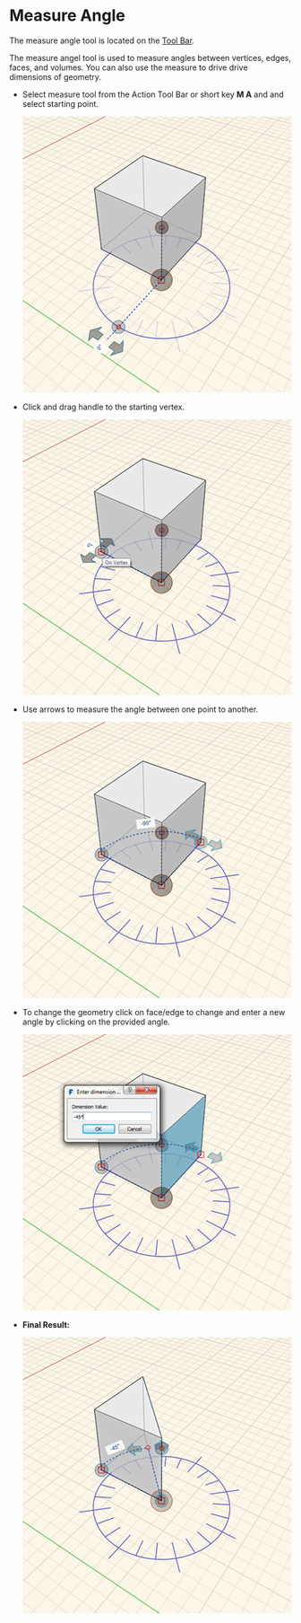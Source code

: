 # Measure Angle

The measure angle tool is located on the [Tool Bar](../formit-introduction/tool-bars.md).

The measure angel tool is used to measure angles between vertices, edges, faces, and volumes. You can also use the measure to drive drive dimensions of geometry.

* Select measure tool from the Action Tool Bar or short key **M A** and and select starting point.

  ![](../.gitbook/assets/measure-angle-1.png)

* Click and drag handle to the starting vertex.

  ![](../.gitbook/assets/measure-angle-2.png)

* Use arrows to measure the angle between one point to another.

  ![](../.gitbook/assets/measure-angle-3.png)

* To change the geometry click on face/edge to change and enter a new angle by clicking on the provided angle.

  ![](../.gitbook/assets/measure-angle-4.png)

* **Final Result:**

  ![](../.gitbook/assets/measure-angle-5.png)

